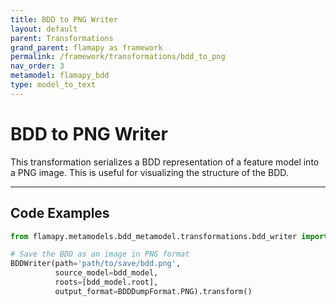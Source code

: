 ```yaml
---
title: BDD to PNG Writer
layout: default
parent: Transformations
grand_parent: flamapy as framework
permalink: /framework/transformations/bdd_to_png
nav_order: 3
metamodel: flamapy_bdd
type: model_to_text
---
```


# BDD to PNG Writer

This transformation serializes a BDD representation of a feature model into a PNG image. This is useful for visualizing the structure of the BDD.

---
## Code Examples

```python
from flamapy.metamodels.bdd_metamodel.transformations.bdd_writer import BDDWriter, BDDDumpFormat

# Save the BDD as an image in PNG format
BDDWriter(path='path/to/save/bdd.png',
          source_model=bdd_model,
          roots=[bdd_model.root],
          output_format=BDDDumpFormat.PNG).transform()
```
